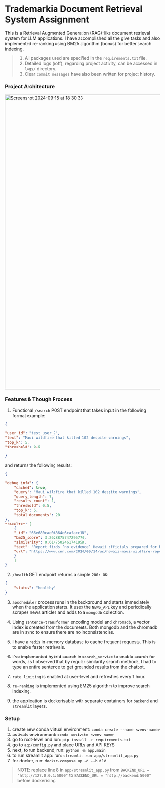 # Trademarkia Document Retrieval System Assignment

This is a Retrieval Augmented Generation (RAG)-like document retrieval system for LLM applications. I have accomplished all the give tasks and also implemented re-ranking using BM25 algorithm (bonus) for better search indexing.

> 1. All packages used are specified in the `requirements.txt` file. 
> 2. Detailed logs (roff), regarding project activity, can be accessed in `logs/` directory. 
> 3. Clear `commit messages` have also been written for project history. 

### Project Architecture

<img width="961" alt="Screenshot 2024-09-15 at 18 30 33" src="https://github.com/user-attachments/assets/21474e13-dffb-487b-aee9-a2a5c5511fd7">

### Features & Though Process

1. Functional `/search` POST endpoint that takes input in the following format example:
```json
{

"user_id": "test_user_7",
"text": "Maui wildfire that killed 102 despite warnings",
"top_k": 5,
"threshold": 0.5

}
```
and returns the following results:
```json
{

"debug_info": {
	"cached": true,
	"query": "Maui wildfire that killed 102 despite warnings",
	"query_length": 7,
	"results_count": 1,
	"threshold": 0.5,
	"top_k": 5,
	"total_documents": 20
},
"results": [
	{
	"_id": "66e680cae0b864e6cafacc18",
	"bm25_score": 3.2628875747295774,
	"similarity": 0.6147502461741958,
	"text": "Report finds ‘no evidence’ Hawaii officials prepared for Maui wildfire that killed 102 despite warnings - CNN\nInvestigators reviewing the emergency response to last year’s wildfire that killed 102 people on Maui said in a report released Friday they found “no evidence” Hawaii officials made preparations for it, despite days of warnings that critical fire weather was …\nHonolulu (AP) Investigators reviewing the emergency response to last years wildfire that killed 102 people on Maui said in a report released Friday they found no evidence Hawaii officials made prepar… [+6814 chars]",
	"url": "https://www.cnn.com/2024/09/14/us/hawaii-maui-wildfire-report/index.html"
	}
	]
}
```

2. `/health` GET endpoint returns a simple `200: OK`:
```json
{
	"status": "healthy"
}
```

3. `apscheduler` process runs in the background and starts immediately when the application starts. It uses the `NEWS_API` key and periodically scrapes news articles and adds to a `mongodb` collection.

4. Using `sentence-transformer` encoding model and `chromadb`, a vector index is created from the documents. Both mongodb and the chromadb are in sync to ensure there are no inconsistencies. 

5. I have a `redis` in-memory database to cache frequent requests. This is to enable faster retrievals. 

6. I've implemented hybrid search in `search_service` to enable search for words, as I observed that by regular similarity search methods, I had to type an entire sentence to get grounded results from the chatbot. 

7. `rate limiting` is enabled at user-level and refreshes every 1 hour. 

8. `re-ranking` is implemented using BM25 algorithm to improve search indexing. 

9. the application is dockerisable with separate containers for `backend` and `streamlit` layers. 

### Setup
1. create new conda virtual environment: `conda create --name <venv-name>`
2. activate environment: `conda activate <venv-name>`
3. go to root-level and run: `pip install -r requirements.txt`
4. go to `app/config.py` and place URLs and API KEYS
5. next, to run backend, run: `python -m app.main`
6. to run streamlit app: run: `streamlit run app/streamlit_app.py`
7. for docker, run: `docker-compose up -d --build`

> NOTE: replace line 8 in `app/streamlit_app.py` from `BACKEND_URL = "http://127.0.0.1:5000"` to `BACKEND_URL = "http://backend:5000"` before dockerising. 
